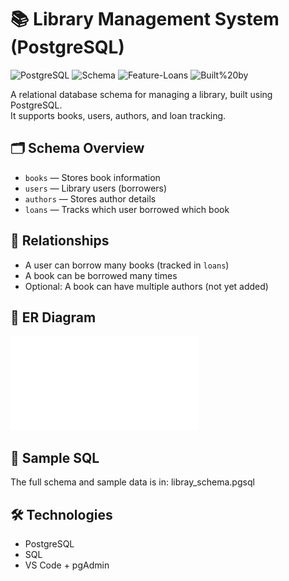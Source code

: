 # 📚 Library Management System (PostgreSQL)

![PostgreSQL](https://img.shields.io/badge/Database-PostgreSQL-336791?logo=postgresql&logoColor=white)
![Schema](https://img.shields.io/badge/Schema-Normalized-success)
![Feature-Loans](https://img.shields.io/badge/Feature-Loan%20Tracking-blueviolet)
![Built%20by](https://img.shields.io/badge/Built%20by-Zarifa%20Ibrahimzada-ff69b4)

A relational database schema for managing a library, built using PostgreSQL.  
It supports books, users, authors, and loan tracking.

## 🗂️ Schema Overview

- `books` — Stores book information
- `users` — Library users (borrowers)
- `authors` — Stores author details
- `loans` — Tracks which user borrowed which book

## 🔗 Relationships

- A user can borrow many books (tracked in `loans`)
- A book can be borrowed many times
- Optional: A book can have multiple authors (not yet added)

## 📸 ER Diagram

![Library ER Diagram](library_schema.pdf)

## 📂 Sample SQL

The full schema and sample data is in:
libray_schema.pgsql

## 🛠️ Technologies

- PostgreSQL
- SQL
- VS Code + pgAdmin
